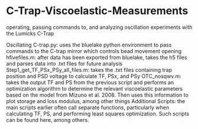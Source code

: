 # C-Trap-Viscoelastic-Measurements
operating, passing commands to, and analyzing oscillation experiments with the Lumicks C-Trap

Oscillating C-trap.py: uses the bluelake python environment to pass commands to the C-trap mirror which controls bead movement
opening hfivefiles.m: after data has been exported from bluelake, takes the h5 files and parses data into .txt files for future analysis
Step1_get_TF_PSx_PSy_all_files.m: takes the .txt files containing trap position and PSD voltage to calculate TF, PSx, and PSy
OTC_nosqwv.m: takes the output TF and PS from the previous script and performs an optimization algorithm to determine the relevant viscoelastic parameters based on the model from Mizuno et al. 2008. Then uses this information to plot storage and loss modulus, among other things
Additional Scripts: the main scripts earlier often call separate functions, particularly when calculating TF, PS, and performing least squares optimization. Such scripts can be found here, among others.
